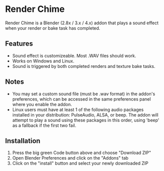 # Render Chime
Render Chime is a Blender (2.8x / 3.x / 4.x) addon that plays a sound effect when your render or bake task has completed.

## Features
- Sound effect is customizeable. Most .WAV files should work.
- Works on Windows and Linux.
- Sound is triggered by both completed renders and texture bake tasks.

## Notes
- You may set a custom sound file (must be .wav format) in the addon's preferences, which can be accessed in the same preferences panel where you enable the addon.
- Linux users must have at least 1 of the following audio packages installed in your distribution: PulseAudio, ALSA, or beep. The addon will attempt to play a sound using these packages in this order, using 'beep' as a fallback if the first two fail.

## Installation
1. Press the big green Code button above and choose "Download ZIP"
2. Open Blender Preferences and click on the "Addons" tab
3. Click on the "install" button and select your newly downloaded ZIP
